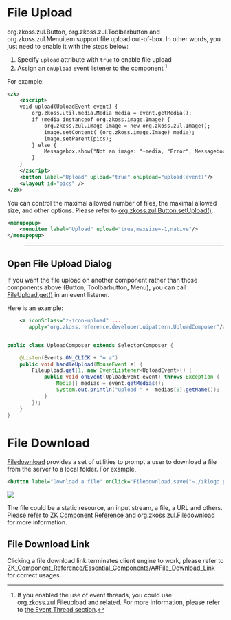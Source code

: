 # File Upload

<javadoc>org.zkoss.zul.Button</javadoc>,
<javadoc>org.zkoss.zul.Toolbarbutton</javadoc> and
<javadoc>org.zkoss.zul.Menuitem</javadoc> support file upload
out-of-box. In other words, you just need to enable it with the steps
below:

1.  Specify `upload` attribute with `true` to enable file upload
2.  Assign an `onUpload` event listener to the component [^1]

For example:

``` xml
<zk>
    <zscript>
    void upload(UploadEvent event) {
        org.zkoss.util.media.Media media = event.getMedia();
        if (media instanceof org.zkoss.image.Image) {
            org.zkoss.zul.Image image = new org.zkoss.zul.Image();
            image.setContent( (org.zkoss.image.Image) media);
            image.setParent(pics);
        } else {
            Messagebox.show("Not an image: "+media, "Error", Messagebox.OK, Messagebox.ERROR);
        }
    }
    </zscript>
    <button label="Upload" upload="true" onUpload="upload(event)"/>
    <vlayout id="pics" />
</zk>
```

You can control the maximal allowed number of files, the maximal allowed
size, and other options. Please refer to
[org.zkoss.zul.Button.setUpload()](https://www.zkoss.org/javadoc/latest/zk/org/zkoss/zul/Button.html#setUpload-java.lang.String-).

``` xml
<menupopup>
    <menuitem label="Upload" upload="true,maxsize=-1,native"/>
</menupopup>
```

> ------------------------------------------------------------------------
>
> <references/>

## Open File Upload Dialog

If you want the file upload on another component rather than those
components above (Button, Toolbarbutton, Menu), you can call
[FileUpload.get()](https://www.zkoss.org/javadoc/latest/zk/org/zkoss/zul/Fileupload.html#get--)
in an event listener.

Here is an example:

``` xml
    <a iconSclass="z-icon-upload" ...
       apply="org.zkoss.reference.developer.uipattern.UploadComposer"/>
```

``` java

public class UploadComposer extends SelectorComposer {

    @Listen(Events.ON_CLICK + "= a")
    public void handleUpload(MouseEvent e) {
        Fileupload.get(1, new EventListener<UploadEvent>() {
            public void onEvent(UploadEvent event) throws Exception {
                Media[] medias = event.getMedias();
                System.out.println("upload " +  medias[0].getName());
            }
        });
    }
}
```

# File Download

[Filedownload](ZK_Component_Reference/Essential_Components/Filedownload)
provides a set of utilities to prompt a user to download a file from the
server to a local folder. For example,

``` xml
<button label="Download a file" onClick='Filedownload.save("~./zklogo.png", null);'/>
```

![](images/10000000000002AF000001BB582C2DD7.png)

The file could be a static resource, an input stream, a file, a URL and
others. Please refer to [ZK Component
Reference](ZK_Component_Reference/Essential_Components/Filedownload)
and <javadoc>org.zkoss.zul.Filedownload</javadoc> for more information.

## File Download Link

Clicking a file download link terminates client engine to work, please
refer to
[ZK_Component_Reference/Essential_Components/A#File_Download_Link](ZK_Component_Reference/Essential_Components/A#File_Download_Link)
for correct usages.

[^1]: If you enabled the use of event threads, you could use
    <javadoc method="get()">org.zkoss.zul.Fileupload</javadoc> and
    related. For more information, please refer to [the Event Thread
    section]({{site.baseurl}}/zk_dev_ref/UI_Patterns/Event_Threads/File_Upload).
